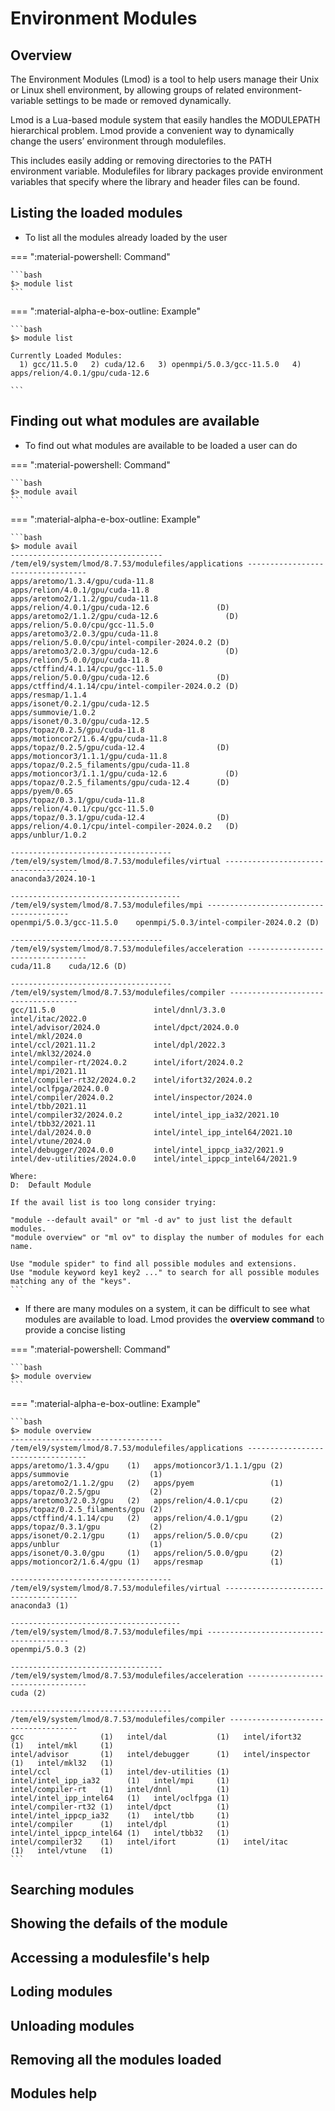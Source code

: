 # Environment Modules

## Overview
The Environment Modules (Lmod) is a tool to help users manage their Unix or Linux shell environment, by allowing groups of related environment-variable settings to be made or removed dynamically.

Lmod is a Lua-based module system that easily handles the MODULEPATH hierarchical problem. Lmod provide a convenient way to dynamically change the users’ environment through modulefiles. 

This includes easily adding or removing directories to the PATH environment variable. Modulefiles for library packages provide environment variables that specify where the library and header files can be found.

## Listing the loaded modules

* To list all the modules already loaded by the user

=== ":material-powershell: Command"

    ```bash
    $> module list
    ```

=== ":material-alpha-e-box-outline: Example"

    ```bash
    $> module list

    Currently Loaded Modules:
      1) gcc/11.5.0   2) cuda/12.6   3) openmpi/5.0.3/gcc-11.5.0   4) apps/relion/4.0.1/gpu/cuda-12.6 

    ```

## Finding out what modules are available

* To find out what modules are available to be loaded a user can do

=== ":material-powershell: Command"

    ```bash
    $> module avail
    ```

=== ":material-alpha-e-box-outline: Example"

    ```bash
    $> module avail
    ---------------------------------- /tem/el9/system/lmod/8.7.53/modulefiles/applications ----------------------------------
    apps/aretomo/1.3.4/gpu/cuda-11.8                       apps/relion/4.0.1/gpu/cuda-11.8
    apps/aretomo2/1.1.2/gpu/cuda-11.8                      apps/relion/4.0.1/gpu/cuda-12.6               (D)
    apps/aretomo2/1.1.2/gpu/cuda-12.6               (D)    apps/relion/5.0.0/cpu/gcc-11.5.0
    apps/aretomo3/2.0.3/gpu/cuda-11.8                      apps/relion/5.0.0/cpu/intel-compiler-2024.0.2 (D)
    apps/aretomo3/2.0.3/gpu/cuda-12.6               (D)    apps/relion/5.0.0/gpu/cuda-11.8
    apps/ctffind/4.1.14/cpu/gcc-11.5.0                     apps/relion/5.0.0/gpu/cuda-12.6               (D)
    apps/ctffind/4.1.14/cpu/intel-compiler-2024.0.2 (D)    apps/resmap/1.1.4
    apps/isonet/0.2.1/gpu/cuda-12.5                        apps/summovie/1.0.2
    apps/isonet/0.3.0/gpu/cuda-12.5                        apps/topaz/0.2.5/gpu/cuda-11.8
    apps/motioncor2/1.6.4/gpu/cuda-11.8                    apps/topaz/0.2.5/gpu/cuda-12.4                (D)
    apps/motioncor3/1.1.1/gpu/cuda-11.8                    apps/topaz/0.2.5_filaments/gpu/cuda-11.8
    apps/motioncor3/1.1.1/gpu/cuda-12.6             (D)    apps/topaz/0.2.5_filaments/gpu/cuda-12.4      (D)
    apps/pyem/0.65                                         apps/topaz/0.3.1/gpu/cuda-11.8
    apps/relion/4.0.1/cpu/gcc-11.5.0                       apps/topaz/0.3.1/gpu/cuda-12.4                (D)
    apps/relion/4.0.1/cpu/intel-compiler-2024.0.2   (D)    apps/unblur/1.0.2

    ------------------------------------ /tem/el9/system/lmod/8.7.53/modulefiles/virtual -------------------------------------
    anaconda3/2024.10-1

    -------------------------------------- /tem/el9/system/lmod/8.7.53/modulefiles/mpi ---------------------------------------
    openmpi/5.0.3/gcc-11.5.0    openmpi/5.0.3/intel-compiler-2024.0.2 (D)

    ---------------------------------- /tem/el9/system/lmod/8.7.53/modulefiles/acceleration ----------------------------------
    cuda/11.8    cuda/12.6 (D)

    ------------------------------------ /tem/el9/system/lmod/8.7.53/modulefiles/compiler ------------------------------------
    gcc/11.5.0                      intel/dnnl/3.3.0                    intel/itac/2022.0
    intel/advisor/2024.0            intel/dpct/2024.0.0                 intel/mkl/2024.0
    intel/ccl/2021.11.2             intel/dpl/2022.3                    intel/mkl32/2024.0
    intel/compiler-rt/2024.0.2      intel/ifort/2024.0.2                intel/mpi/2021.11
    intel/compiler-rt32/2024.0.2    intel/ifort32/2024.0.2              intel/oclfpga/2024.0.0
    intel/compiler/2024.0.2         intel/inspector/2024.0              intel/tbb/2021.11
    intel/compiler32/2024.0.2       intel/intel_ipp_ia32/2021.10        intel/tbb32/2021.11
    intel/dal/2024.0.0              intel/intel_ipp_intel64/2021.10     intel/vtune/2024.0
    intel/debugger/2024.0.0         intel/intel_ippcp_ia32/2021.9
    intel/dev-utilities/2024.0.0    intel/intel_ippcp_intel64/2021.9

    Where:
    D:  Default Module

    If the avail list is too long consider trying:

    "module --default avail" or "ml -d av" to just list the default modules.
    "module overview" or "ml ov" to display the number of modules for each name.

    Use "module spider" to find all possible modules and extensions.
    Use "module keyword key1 key2 ..." to search for all possible modules matching any of the "keys".
    ```

* If there are many modules on a system, it can be difficult to see what modules are available to load. Lmod provides the **overview command** to provide a concise listing

=== ":material-powershell: Command"

    ```bash
    $> module overview
    ```

=== ":material-alpha-e-box-outline: Example"

    ```bash
    $> module overview
    ---------------------------------- /tem/el9/system/lmod/8.7.53/modulefiles/applications ----------------------------------
    apps/aretomo/1.3.4/gpu    (1)   apps/motioncor3/1.1.1/gpu (2)   apps/summovie                  (1)
    apps/aretomo2/1.1.2/gpu   (2)   apps/pyem                 (1)   apps/topaz/0.2.5/gpu           (2)
    apps/aretomo3/2.0.3/gpu   (2)   apps/relion/4.0.1/cpu     (2)   apps/topaz/0.2.5_filaments/gpu (2)
    apps/ctffind/4.1.14/cpu   (2)   apps/relion/4.0.1/gpu     (2)   apps/topaz/0.3.1/gpu           (2)
    apps/isonet/0.2.1/gpu     (1)   apps/relion/5.0.0/cpu     (2)   apps/unblur                    (1)
    apps/isonet/0.3.0/gpu     (1)   apps/relion/5.0.0/gpu     (2)
    apps/motioncor2/1.6.4/gpu (1)   apps/resmap               (1)

    ------------------------------------ /tem/el9/system/lmod/8.7.53/modulefiles/virtual -------------------------------------
    anaconda3 (1)

    -------------------------------------- /tem/el9/system/lmod/8.7.53/modulefiles/mpi ---------------------------------------
    openmpi/5.0.3 (2)

    ---------------------------------- /tem/el9/system/lmod/8.7.53/modulefiles/acceleration ----------------------------------
    cuda (2)

    ------------------------------------ /tem/el9/system/lmod/8.7.53/modulefiles/compiler ------------------------------------
    gcc                 (1)   intel/dal           (1)   intel/ifort32             (1)   intel/mkl     (1)
    intel/advisor       (1)   intel/debugger      (1)   intel/inspector           (1)   intel/mkl32   (1)
    intel/ccl           (1)   intel/dev-utilities (1)   intel/intel_ipp_ia32      (1)   intel/mpi     (1)
    intel/compiler-rt   (1)   intel/dnnl          (1)   intel/intel_ipp_intel64   (1)   intel/oclfpga (1)
    intel/compiler-rt32 (1)   intel/dpct          (1)   intel/intel_ippcp_ia32    (1)   intel/tbb     (1)
    intel/compiler      (1)   intel/dpl           (1)   intel/intel_ippcp_intel64 (1)   intel/tbb32   (1)
    intel/compiler32    (1)   intel/ifort         (1)   intel/itac                (1)   intel/vtune   (1)
    ```


## Searching modules

## Showing the defails of the module

## Accessing a modulesfile's help

## Loding modules

## Unloading modules

## Removing all the modules loaded

## Modules help